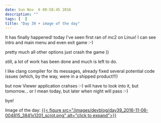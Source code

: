 ```yaml
---
date: Sun Nov  6 00:58:45 2016
description: ""
tags: [  ]
title: "Day 39 + image of the day"
---
```

It has finally happened!
today I've seen first ran of mc2 on Linux! I can see intro and main menu and even exit game :-)

pretty much all other options just crash the game ))

still, a lot of work has been done and much is left to do.

I like clang compiler for its messages, already fixed several potential code issues (which, by the way, were in a shipped product!!!)

but now Viewer application crahses :-) will have to look into it, but tomorrow... or I mean today, but later when night will pass :-)

bye!

Image of the day: [{{< figure src="/images/devblog/day39_2016-11-06-004815_3841x1201_scrot.png" alt="click to expand">}}](/images/devblog/day39_2016-11-06-004815_3841x1201_scrot.png)
